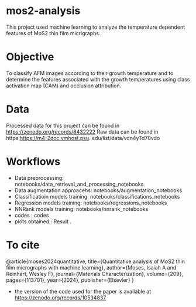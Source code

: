 # mos2-analysis
This project used machine learning to analyze the temperature dependent features of MoS2 thin film micrigraphs. 

# Objective
To classify AFM images according to their growth temperature and to determine the features associated with the growth temperatures using class activation map (CAM) and occlusion attribution.

# Data
Processed data for this project can be found in https://zenodo.org/records/8432222
Raw data can be found in https:https://m4-2dcc.vmhost.psu.
edu/list/data/vdn4yTd70vdo

# Workflows
- Data preprocessing: notebooks/data_retrieval_and_processing_notebooks
- Data augmentation approacehs: notebooks/augmentation_notebooks
- Classificatioin models training: notebooks/classifications_notebooks
- Regression models training: notebooks/regressions_notebooks
- NNRank models training: notebooks/nnrank_notebooks
- codes : codes
- plots obtained : Result
. 
# To cite
@article{moses2024quantitative,
  title={Quantitative analysis of MoS2 thin film micrographs with machine learning},
  author={Moses, Isaiah A and Reinhart, Wesley F},
  journal={Materials Characterization},
  volume={209},
  pages={113701},
  year={2024},
  publisher={Elsevier}
}

- the version of the code used for the paper is available at https://zenodo.org/records/10534837


